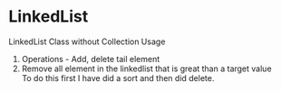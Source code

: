 # LinkedList

LinkedList Class without Collection Usage
  1) Operations - Add, delete tail element
  2)  Remove all element in the linkedlist that is great than a target value  
    To do this first I have did a sort and then did delete.
  
